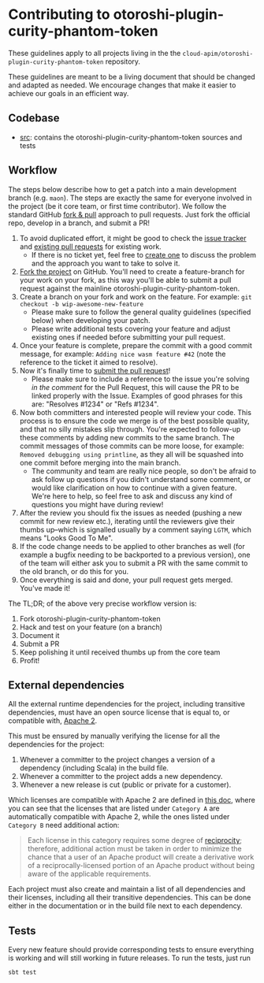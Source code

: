 # Contributing to otoroshi-plugin-curity-phantom-token

These guidelines apply to all projects living in the the `cloud-apim/otoroshi-plugin-curity-phantom-token` repository.

These guidelines are meant to be a living document that should be changed and adapted as needed.
We encourage changes that make it easier to achieve our goals in an efficient way.

## Codebase

* [src](https://github.com/cloud-apim/otoroshi-plugin-curity-phantom-token/src): contains the otoroshi-plugin-curity-phantom-token sources and tests

## Workflow

The steps below describe how to get a patch into a main development branch (e.g. `maon`). 
The steps are exactly the same for everyone involved in the project (be it core team, or first time contributor).
We follow the standard GitHub [fork & pull](https://help.github.com/articles/using-pull-requests/#fork--pull) approach to pull requests. Just fork the official repo, develop in a branch, and submit a PR!

1. To avoid duplicated effort, it might be good to check the [issue tracker](https://github.com/cloud-apim/otoroshi-plugin-curity-phantom-token/issues) and [existing pull requests](https://github.com/cloud-apim/otoroshi-plugin-curity-phantom-token/pulls) for existing work.
   - If there is no ticket yet, feel free to [create one](https://github.com/cloud-apim/otoroshi-plugin-curity-phantom-token/issues/new) to discuss the problem and the approach you want to take to solve it.
1. [Fork the project](https://github.com/cloud-apim/otoroshi-plugin-curity-phantom-token#fork-destination-box) on GitHub. You'll need to create a feature-branch for your work on your fork, as this way you'll be able to submit a pull request against the mainline otoroshi-plugin-curity-phantom-token.
1. Create a branch on your fork and work on the feature. For example: `git checkout -b wip-awesome-new-feature`
   - Please make sure to follow the general quality guidelines (specified below) when developing your patch.
   - Please write additional tests covering your feature and adjust existing ones if needed before submitting your pull request. 
1. Once your feature is complete, prepare the commit with a good commit message, for example: `Adding nice wasm feature #42` (note the reference to the ticket it aimed to resolve).
1. Now it's finally time to [submit the pull request](https://help.github.com/articles/using-pull-requests)!
    - Please make sure to include a reference to the issue you're solving *in the comment* for the Pull Request, this will cause the PR to be linked properly with the Issue. Examples of good phrases for this are: "Resolves #1234" or "Refs #1234".
1. Now both committers and interested people will review your code. This process is to ensure the code we merge is of the best possible quality, and that no silly mistakes slip through. You're expected to follow-up these comments by adding new commits to the same branch. The commit messages of those commits can be more loose, for example: `Removed debugging using printline`, as they all will be squashed into one commit before merging into the main branch.
    - The community and team are really nice people, so don't be afraid to ask follow up questions if you didn't understand some comment, or would like clarification on how to continue with a given feature. We're here to help, so feel free to ask and discuss any kind of questions you might have during review!
1. After the review you should fix the issues as needed (pushing a new commit for new review etc.), iterating until the reviewers give their thumbs up–which is signalled usually by a comment saying `LGTM`, which means "Looks Good To Me". 
1. If the code change needs to be applied to other branches as well (for example a bugfix needing to be backported to a previous version), one of the team will either ask you to submit a PR with the same commit to the old branch, or do this for you.
1. Once everything is said and done, your pull request gets merged. You've made it!

The TL;DR; of the above very precise workflow version is:

1. Fork otoroshi-plugin-curity-phantom-token
2. Hack and test on your feature (on a branch)
3. Document it 
4. Submit a PR
6. Keep polishing it until received thumbs up from the core team
7. Profit!

## External dependencies

All the external runtime dependencies for the project, including transitive dependencies, must have an open source license that is equal to, or compatible with, [Apache 2](http://www.apache.org/licenses/LICENSE-2.0).

This must be ensured by manually verifying the license for all the dependencies for the project:

1. Whenever a committer to the project changes a version of a dependency (including Scala) in the build file.
2. Whenever a committer to the project adds a new dependency.
3. Whenever a new release is cut (public or private for a customer).

Which licenses are compatible with Apache 2 are defined in [this doc](http://www.apache.org/legal/3party.html#category-a), where you can see that the licenses that are listed under ``Category A`` are automatically compatible with Apache 2, while the ones listed under ``Category B`` need additional action:

> Each license in this category requires some degree of [reciprocity](http://www.apache.org/legal/3party.html#define-reciprocal); therefore, additional action must be taken in order to minimize the chance that a user of an Apache product will create a derivative work of a reciprocally-licensed portion of an Apache product without being aware of the applicable requirements.

Each project must also create and maintain a list of all dependencies and their licenses, including all their transitive dependencies. This can be done either in the documentation or in the build file next to each dependency.

## Tests

Every new feature should provide corresponding tests to ensure everything is working and will still working in future releases. To run the tests, just run

```sh
sbt test
```